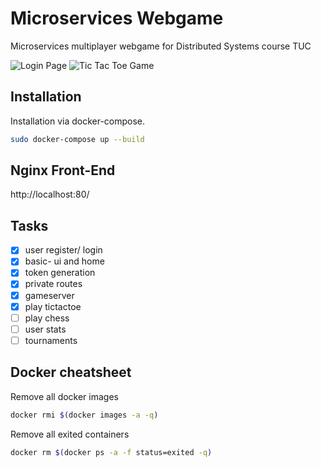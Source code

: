 # Microservices Webgame

Microservices multiplayer webgame for Distributed Systems course TUC

![Login Page](https://i.imgur.com/39cK5wt.png)
![Tic Tac Toe Game](https://i.imgur.com/pCzML4B.png)

## Installation

Installation via docker-compose.

```bash
sudo docker-compose up --build
```

## Nginx Front-End

http://localhost:80/

## Tasks

- [x] user register/ login
- [x] basic- ui and home
- [x] token generation
- [x] private routes
- [x] gameserver
- [x] play tictactoe
- [ ] play chess
- [ ] user stats
- [ ] tournaments

## Docker cheatsheet

Remove all docker images

```bash
docker rmi $(docker images -a -q)
```

Remove all exited containers

```bash
docker rm $(docker ps -a -f status=exited -q)
```
